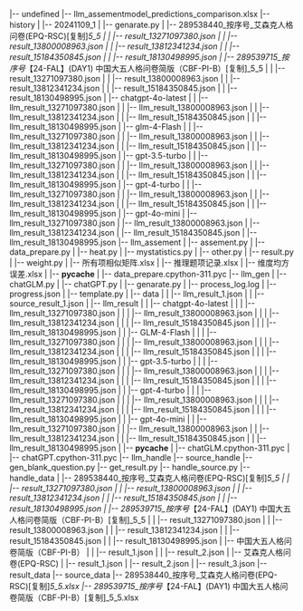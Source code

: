 |-- undefined
    |-- llm_assementmodel_predictions_comparison.xlsx
    |-- history
    |   |-- 20241109_1
    |       |-- genarate.py
    |       |-- 289538440_按序号_艾森克人格问卷(EPQ-RSC)[复制]_5_5
    |       |   |-- result_13271097380.json
    |       |   |-- result_13800008963.json
    |       |   |-- result_13812341234.json
    |       |   |-- result_15184350845.json
    |       |   |-- result_18130498995.json
    |       |-- 289539715_按序号_【24-FAL】(DAY1) 中国大五人格问卷简版（CBF-PI-B）[复制]_5_5
    |       |   |-- result_13271097380.json
    |       |   |-- result_13800008963.json
    |       |   |-- result_13812341234.json
    |       |   |-- result_15184350845.json
    |       |   |-- result_18130498995.json
    |       |-- chatgpt-4o-latest
    |       |   |-- llm_result_13271097380.json
    |       |   |-- llm_result_13800008963.json
    |       |   |-- llm_result_13812341234.json
    |       |   |-- llm_result_15184350845.json
    |       |   |-- llm_result_18130498995.json
    |       |-- glm-4-Flash
    |       |   |-- llm_result_13271097380.json
    |       |   |-- llm_result_13800008963.json
    |       |   |-- llm_result_13812341234.json
    |       |   |-- llm_result_15184350845.json
    |       |   |-- llm_result_18130498995.json
    |       |-- gpt-3.5-turbo
    |       |   |-- llm_result_13271097380.json
    |       |   |-- llm_result_13800008963.json
    |       |   |-- llm_result_13812341234.json
    |       |   |-- llm_result_15184350845.json
    |       |   |-- llm_result_18130498995.json
    |       |-- gpt-4-turbo
    |       |   |-- llm_result_13271097380.json
    |       |   |-- llm_result_13800008963.json
    |       |   |-- llm_result_13812341234.json
    |       |   |-- llm_result_15184350845.json
    |       |   |-- llm_result_18130498995.json
    |       |-- gpt-4o-mini
    |           |-- llm_result_13271097380.json
    |           |-- llm_result_13800008963.json
    |           |-- llm_result_13812341234.json
    |           |-- llm_result_15184350845.json
    |           |-- llm_result_18130498995.json
    |-- llm_assement
    |   |-- assement.py
    |   |-- data_prepare.py
    |   |-- heat.py
    |   |-- mystatistics.py
    |   |-- other.py
    |   |-- result.py
    |   |-- weight.py
    |   |-- 所有项相似矩阵.xlsx
    |   |-- 推理题项记录.xlsx
    |   |-- 维度均方误差.xlsx
    |   |-- __pycache__
    |       |-- data_prepare.cpython-311.pyc
    |-- llm_gen
    |   |-- chatGLM.py
    |   |-- chatGPT.py
    |   |-- genarate.py
    |   |-- process_log.log
    |   |-- progress.json
    |   |-- template.py
    |   |-- data
    |   |   |-- llm_result_1.json
    |   |   |-- source_result_1.json
    |   |-- llm_result
    |   |   |-- chatgpt-4o-latest
    |   |   |   |-- llm_result_13271097380.json
    |   |   |   |-- llm_result_13800008963.json
    |   |   |   |-- llm_result_13812341234.json
    |   |   |   |-- llm_result_15184350845.json
    |   |   |   |-- llm_result_18130498995.json
    |   |   |-- GLM-4-Flash
    |   |   |   |-- llm_result_13271097380.json
    |   |   |   |-- llm_result_13800008963.json
    |   |   |   |-- llm_result_13812341234.json
    |   |   |   |-- llm_result_15184350845.json
    |   |   |   |-- llm_result_18130498995.json
    |   |   |-- gpt-3.5-turbo
    |   |   |   |-- llm_result_13271097380.json
    |   |   |   |-- llm_result_13800008963.json
    |   |   |   |-- llm_result_13812341234.json
    |   |   |   |-- llm_result_15184350845.json
    |   |   |   |-- llm_result_18130498995.json
    |   |   |-- gpt-4-turbo
    |   |   |   |-- llm_result_13271097380.json
    |   |   |   |-- llm_result_13800008963.json
    |   |   |   |-- llm_result_13812341234.json
    |   |   |   |-- llm_result_15184350845.json
    |   |   |   |-- llm_result_18130498995.json
    |   |   |-- gpt-4o-mini
    |   |       |-- llm_result_13271097380.json
    |   |       |-- llm_result_13800008963.json
    |   |       |-- llm_result_13812341234.json
    |   |       |-- llm_result_15184350845.json
    |   |       |-- llm_result_18130498995.json
    |   |-- __pycache__
    |       |-- chatGLM.cpython-311.pyc
    |       |-- chatGPT.cpython-311.pyc
    |-- llm_handle
    |-- source_handle
        |-- gen_blank_question.py
        |-- get_result.py
        |-- handle_source.py
        |-- handle_data
        |   |-- 289538440_按序号_艾森克人格问卷(EPQ-RSC)[复制]_5_5
        |   |   |-- result_13271097380.json
        |   |   |-- result_13800008963.json
        |   |   |-- result_13812341234.json
        |   |   |-- result_15184350845.json
        |   |   |-- result_18130498995.json
        |   |-- 289539715_按序号_【24-FAL】(DAY1) 中国大五人格问卷简版（CBF-PI-B）[复制]_5_5
        |   |   |-- result_13271097380.json
        |   |   |-- result_13800008963.json
        |   |   |-- result_13812341234.json
        |   |   |-- result_15184350845.json
        |   |   |-- result_18130498995.json
        |   |-- 中国大五人格问卷简版（CBF-PI-B）
        |   |   |-- result_1.json
        |   |   |-- result_2.json
        |   |-- 艾森克人格问卷(EPQ-RSC)
        |       |-- result_1.json
        |       |-- result_2.json
        |       |-- result_3.json
        |-- result_data
        |-- source_data
            |-- 289538440_按序号_艾森克人格问卷(EPQ-RSC)[复制]_5_5.xlsx
            |-- 289539715_按序号_【24-FAL】(DAY1) 中国大五人格问卷简版（CBF-PI-B）[复制]_5_5.xlsx

